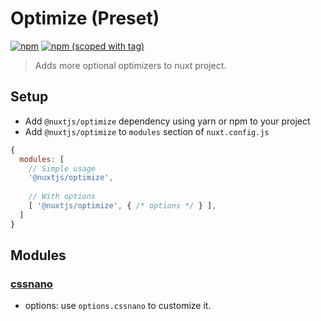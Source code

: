 # Optimize (Preset)

[![npm](https://img.shields.io/npm/dt/@nuxtjs/optimize.svg?style=flat-square)](https://npmjs.com/package/@nuxtjs/optimize)
[![npm (scoped with tag)](https://img.shields.io/npm/v/@nuxtjs/optimize/latest.svg?style=flat-square)](https://npmjs.com/package/@nuxtjs/optimize)

> Adds more optional optimizers to nuxt project.

## Setup
- Add `@nuxtjs/optimize` dependency using yarn or npm to your project
- Add `@nuxtjs/optimize` to `modules` section of `nuxt.config.js`
```js
{
  modules: [
    // Simple usage
    '@nuxtjs/optimize',
  
    // With options
    [ '@nuxtjs/optimize', { /* options */ } ],
  ]
}
````

## Modules

### [cssnano](../cssnano)
- options: use `options.cssnano` to customize it.
